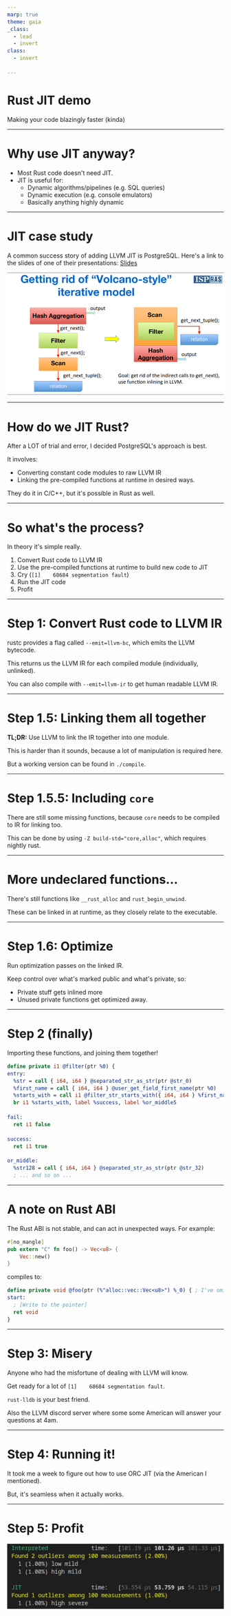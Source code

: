 ```yaml
---
marp: true
theme: gaia
_class:
  - lead
  - invert
class:
  - invert

---
```


# Rust JIT demo

Making your code blazingly faster (kinda)

---

# Why use JIT anyway?

- Most Rust code doesn't need JIT.
- JIT is useful for:
  - Dynamic algorithms/pipelines (e.g. SQL queries)
  - Dynamic execution (e.g. console emulators)
  - Basically anything highly dynamic

---

# JIT case study

A common success story of adding LLVM JIT is PostgreSQL. Here's a link to the slides of one of their presentations:
[Slides](https://llvm.org/devmtg/2016-09/slides/Melnik-PostgreSQLLLVM.pdf)

![bg right:50% 100%](./LLVM-Postgres.png)

<!--
In the image, you can see them comparing the "volcano model" to the new JIT approach.

Basically, the volcano model is a model where you have a bunch of operators that are chained together, and each operator is responsible for doing some work on the data, and then passing it to the next operator.

Each operator's dispatch adds overhead to the execution, and there's no way to do context-aware optimizations between the operators.

The JIT approach allows you to do operator inlining and context-aware optimizations, which can be a huge performance boost.
-->

---

# How do we JIT Rust?

After a LOT of trial and error, I decided PostgreSQL's approach is best.

It involves:
- Converting constant code modules to raw LLVM IR
- Linking the pre-compiled functions at runtime in desired ways.

They do it in C/C++, but it's possible in Rust as well.

---

# So what's the process?

In theory it's simple really.

1. Convert Rust code to LLVM IR
2. Use the pre-compiled functions at runtime to build new code to JIT
3. Cry (`[1]    68684 segmentation fault`)
4. Run the JIT code
5. Profit

---

# Step 1: Convert Rust code to LLVM IR

rustc provides a flag called `--emit=llvm-bc`, which emits the LLVM bytecode.

This returns us the LLVM IR for each compiled module (individually, unlinked).

You can also compile with `--emit=llvm-ir` to get human readable LLVM IR.

<!--
If you inspect the generated `builddir/deps/functions-{hash}.ll`, you'd notice a lot of `declare` statements for external functions.

This is because we haven't done any linking. Rust uses the LLVM linker to link the modules together, but it emits IR before performing that step.
-->

---

# Step 1.5: Linking them all together

**TL;DR:** Use LLVM to link the IR together into one module.

This is harder than it sounds, because a lot of manipulation is required here.

But a working version can be found in `./compile`.

---

# Step 1.5.5: Including `core`

There are still some missing functions, because `core` needs to be compiled to IR for linking too.

This can be done by using `-Z build-std="core,alloc"`, which requires nightly rust.

---

# More undeclared functions...

There's still functions like `__rust_alloc` and `rust_begin_unwind`.

These can be linked in at runtime, as they closely relate to the executable.

---

# Step 1.6: Optimize

Run optimization passes on the linked IR.

Keep control over what's marked public and what's private, so:
- Private stuff gets inlined more
- Unused private functions get optimized away.

---

# Step 2 (finally)

Importing these functions, and joining them together!

```llvm
define private i1 @filter(ptr %0) {
entry:
  %str = call { i64, i64 } @separated_str_as_str(ptr @str_0)
  %first_name = call { i64, i64 } @user_get_field_first_name(ptr %0)
  %starts_with = call i1 @filter_str_starts_with({ i64, i64 } %first_name, { i64, i64 } %str)
  br i1 %starts_with, label %success, label %or_middle5

fail:
  ret i1 false

success:
  ret i1 true

or_middle:
  %str128 = call { i64, i64 } @separated_str_as_str(ptr @str_32)
  ; ... and so on ...
```

---

# A note on Rust ABI

The Rust ABI is not stable, and can act in unexpected ways. For example:
```rust
#[no_mangle]
pub extern "C" fn foo() -> Vec<u8> {
    Vec::new()
}                                                                                                        ⠀
```
compiles to:
```llvm
define private void @foo(ptr (%"alloc::vec::Vec<u8>") %_0) { ; I've omitted some attributes
start:
  ; [Write to the pointer]
  ret void
}                                                                                                        ⠀
```

<!--
Keep very close attention to detail to the IR generated by rustc, and make sure you're not using the functions you exposed in ABI breaking ways.

I've found that preferring pointers is often the ideal way to go.
-->

---

# Step 3: Misery

Anyone who had the misfortune of dealing with LLVM will know.

Get ready for a lot of `[1]    68684 segmentation fault`.

`rust-lldb` is your best friend.

Also the LLVM discord server where some some American will answer your questions at 4am.

---

# Step 4: Running it!

It took me a week to figure out how to use ORC JIT (via the American I mentioned).

But, it's seamless when it actually works.

---

# Step 5: Profit

![width:1000px](./benches.png)
